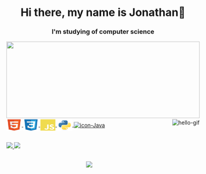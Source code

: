 <h1 align="center">Hi there, my name is Jonathan👋</h1>
<h3 align="center">I'm studying of computer science</h3>
<a href="https://github.com/JonathanAsf/JonathanAsf">
  
  <img height="200m" width="100%" src="https://github-readme-stats.vercel.app/api/top-langs/?username=JonathanAsf&layout=compact&langs_count=7&theme=dracula"/>

<div style="display: inline_block">
  <img align="center" alt="icon-HTML" height="30" width="40" src="https://raw.githubusercontent.com/devicons/devicon/master/icons/html5/html5-original.svg">
  <img align="center" alt="icon-CSS" height="30" width="40" src="https://raw.githubusercontent.com/devicons/devicon/master/icons/css3/css3-original.svg">
  <img align="center" alt="icon-Js" height="30" width="40" src="https://raw.githubusercontent.com/devicons/devicon/master/icons/javascript/javascript-plain.svg">
  <img align="center" alt="icon-Python" height="30" width="40" src="https://raw.githubusercontent.com/devicons/devicon/master/icons/python/python-original.svg">
  <img align="center" alt="icon-Java" height="30" width="40" src="https://cdn.jsdelivr.net/gh/devicons/devicon/icons/java/java-original.svg">
  <img align="right"  alt="hello-gif" height="180em"  src="https://media.tenor.com/b4ma74q0qL8AAAAC/your-welcome.gif">
 <div class="tenor-gif-embed" data-postid="23991412" data-share-method="host" data-aspect-ratio="1" data-width="100%"><a href="https://tenor.com/view/your-welcome-gif-23991412"><a href="https://tenor.com/search/your+welcome-gifs"></a></div>
</div>
</div>

  ##
  
<div>
  <a href = "mailto:jonathan.a.farias@gmail.com"><img src="https://img.shields.io/badge/-Gmail-%23333?style=for-the-badge&logo=gmail&logoColor=white" target="_blank"</a>
  <a href="https://www.linkedin.com/in/jonathan-almeida-072b9818b" target="_blank"><img src="https://img.shields.io/badge/-LinkedIn-%230077B5?style=for-the-badge&logo=linkedin&logoColor=white"</a> 
</div>
   
  ##
 
<p align="center"> <img align="center" src="https://profile-counter.glitch.me/JonathanASF/count.svg" /> </p>
